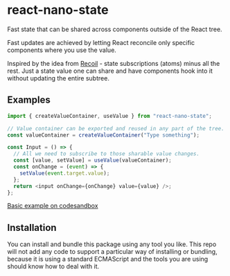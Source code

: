 # react-nano-state

Fast state that can be shared across components outside of the React tree.

Fast updates are achieved by letting React reconcile only specific components where you use the value.

Inspired by the idea from [Recoil](https://recoiljs.org/) - state subscriptions (atoms) minus all the rest. Just a state value one can share and have components hook into it without updating the entire subtree.

## Examples

```js
import { createValueContainer, useValue } from "react-nano-state";

// Value container can be exported and reused in any part of the tree.
const valueContainer = createValueContainer("Type something");

const Input = () => {
  // All we need to subscribe to those sharable value changes.
  const [value, setValue] = useValue(valueContainer);
  const onChange = (event) => {
    setValue(event.target.value);
  };
  return <input onChange={onChange} value={value} />;
};
```

[Basic example on codesandbox ](https://codesandbox.io/s/github/kof/react-nano-state/tree/master/examples/basic)

## Installation

You can install and bundle this package using any tool you like. This repo will not add any code to support a particular way of installing or bundling, because it is using a standard ECMAScript and the tools you are using should know how to deal with it.

